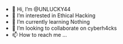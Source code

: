 - 👋 Hi, I’m @UNLUCKY44
- 👀 I’m interested in Ethical Hacking
- 🌱 I’m currently learning Nothing 
- 💞️ I’m looking to collaborate on cyberh4cks
- 📫 How to reach me ...

<!---
UNLUCKY44/UNLUCKY44 is a ✨ special ✨ repository because its `README.md` (this file) appears on your GitHub profile.
You can click the Preview link to take a look at your changes.
--->


